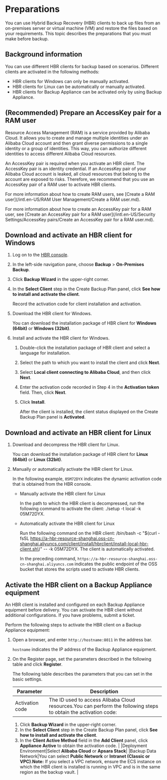 # Preparations

You can use Hybrid Backup Recovery \(HBR\) clients to back up files from an on-premises server or virtual machine \(VM\) and restore the files based on your requirements. This topic describes the preparations that you must make before backup.

## Background information

You can use different HBR clients for backup based on scenarios. Different clients are activated in the following methods:

-   HBR clients for Windows can only be manually activated.
-   HBR clients for Linux can be automatically or manually activated.
-   HBR clients for Backup Appliance can be activated only by using Backup Appliance.

## \(Recommended\) Prepare an AccessKey pair for a RAM user

Resource Access Management \(RAM\) is a service provided by Alibaba Cloud. It allows you to create and manage multiple identities under an Alibaba Cloud account and then grant diverse permissions to a single identity or a group of identities. This way, you can authorize different identities to access different Alibaba Cloud resources.

An AccessKey pair is required when you activate an HBR client. The AccessKey pair is an identity credential. If an AccessKey pair of your Alibaba Cloud account is leaked, all cloud resources that belong to the account are exposed to risks. Therefore, we recommend that you use an AccessKey pair of a RAM user to activate HBR clients.

For more information about how to create RAM users, see [Create a RAM user](/intl.en-US/RAM User Management/Create a RAM user.md).

For more information about how to create an AccessKey pair for a RAM user, see [Create an AccessKey pair for a RAM user](/intl.en-US/Security Settings/AccessKey pairs/Create an AccessKey pair for a RAM user.md).

## Download and activate an HBR client for Windows

1.  Log on to the [HBR console](https://hbr.console.aliyun.com).

2.  In the left-side navigation pane, choose **Backup** \> **On-Premises Backup**.

3.  Click **Backup Wizard** in the upper-right corner.

4.  In the **Select Client** step in the Create Backup Plan panel, click **See how to install and activate the client**.

    Record the activation code for client installation and activation.

5.  Download the HBR client for Windows.

    You can download the installation package of HBR client for **Windows \(64bit\)** or **Windows \(32bit\)**.

6.  Install and activate the HBR client for Windows.

    1.  Double-click the installation package of HBR client and select a language for installation.

    2.  Select the path to which you want to install the client and click **Next**.

    3.  Select **Local client connecting to Alibaba Cloud**, and then click **Next**.

    4.  Enter the activation code recorded in Step 4 in the **Activation token** field. Then, click **Next**.

    5.  Click **Install**.

        After the client is installed, the client status displayed on the Create Backup Plan panel is **Activated**.


## Download and activate an HBR client for Linux

1.  Download and decompress the HBR client for Linux.

    You can download the installation package of HBR client for **Linux \(64bit\)** or **Linux \(32bit\)**.

2.  Manually or automatically activate the HBR client for Linux.

    In the following example, `05M72DYX` indicates the dynamic activation code that is obtained from the HBR console.

    -   Manually activate the HBR client for Linux

        In the path to which the HBR client is decompressed, run the following command to activate the client: ./setup -t local -k 05M72DYX.

    -   Automatically activate the HBR client for Linux

        Run the following command on the HBR client: /bin/bash -c "$\(curl -fsSL https://a-hbr-resource-shanghai.oss-cn-shanghai.aliyuncs.com/client/install/hbrclient/install-local-hbr-client.sh\)" -- -k 05M72DYX. The client is automatically activated.

        In the preceding command, `https://a-hbr-resource-shanghai.oss-cn-shanghai.aliyuncs.com` indicates the public endpoint of the OSS bucket that stores the scripts used to activate HBR clients.


## Activate the HBR client on a Backup Appliance equipment

An HBR client is installed and configured on each Backup Appliance equipment before delivery. You can activate the HBR client without additional configurations. If you have problems, submit a ticket.

Perform the following steps to activate the HBR client on a Backup Appliance equipment:

1.  Open a browser, and enter `http://hostname:8011` in the address bar.

    `hostname` indicates the IP address of the Backup Appliance equipment.

2.  On the Register page, set the parameters described in the following table and click **Register**.

    The following table describes the parameters that you can set in the basic settings.

    |Parameter|Description|
    |---------|-----------|
    |Activation code|The ID used to access Alibaba Cloud resources.You can perform the following steps to obtain the activation code:

    1.  Click **Backup Wizard** in the upper-right corner.
    2.  In the **Select Client** step in the Create Backup Plan panel, click **See how to install and activate the client**.
    3.  In the **Client Active Method** field in the **Add Client** panel, click **Appliance Active** to obtain the activation code. |
    |Deployment Environment|Select **Alibaba Cloud** or **Apsara Stack**|
    |Backup Data Network|You can select **Public Network** or **Intranet \(Classic or VPC\)**.**Note:** If you select a VPC network, ensure the ECS instance on which the HBR client is installed is running in VPC and is in the same region as the backup vault. |


